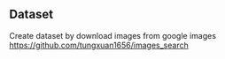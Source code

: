 ## Dataset

Create dataset by download images from google images
<https://github.com/tungxuan1656/images_search>